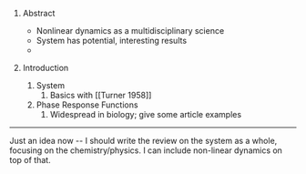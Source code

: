 
1.  Abstract 
	* Nonlinear dynamics as a multidisciplinary science
	* System has potential, interesting results
	* 

2. Introduction 
	1. System
		1. Basics with [[Turner 1958]]
	2. Phase Response Functions
		1. Widespread in biology; give some article examples



---

Just an idea now -- I should write the review on the system as a whole, focusing on the chemistry/physics. I can include non-linear dynamics on top of that.